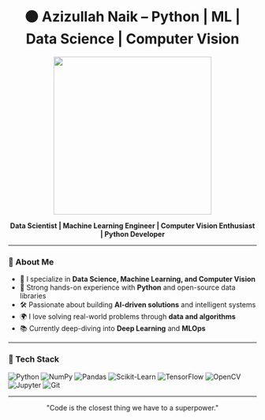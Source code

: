 <h1 align="center">🟠 <strong>Azizullah Naik</strong> – Python | ML | Data Science | Computer Vision</h1>

<p align="center">
  <img src="https://media.giphy.com/media/v1.Y2lkPTc5MGI3NjExNzNjMGVtbGd3cW54d3lrczJpYWd3ZDRhdWlhMnBjdjA3Z3VmZ3l4NCZlcD12MV9naWZzX3NlYXJjaCZjdD1n/M9gbBd9nbDrOTu1Mqx/giphy.gif" width="320"/>
</p>

<p align="center">
  <b>Data Scientist | Machine Learning Engineer | Computer Vision Enthusiast | Python Developer</b>
</p>

---

### 🧠 About Me

- 🔬 I specialize in **Data Science, Machine Learning, and Computer Vision**
- 🐍 Strong hands-on experience with **Python** and open-source data libraries
- 🛠️ Passionate about building **AI-driven solutions** and intelligent systems
- 🌍 I love solving real-world problems through **data and algorithms**
- 📚 Currently deep-diving into **Deep Learning** and **MLOps**

---

### 🚀 Tech Stack

![Python](https://img.shields.io/badge/Python-FFD43B?style=for-the-badge&logo=python&logoColor=blue)
![NumPy](https://img.shields.io/badge/Numpy-013243?style=for-the-badge&logo=numpy)
![Pandas](https://img.shields.io/badge/Pandas-150458?style=for-the-badge&logo=pandas)
![Scikit-Learn](https://img.shields.io/badge/Scikit--Learn-F7931E?style=for-the-badge&logo=scikitlearn&logoColor=white)
![TensorFlow](https://img.shields.io/badge/TensorFlow-FF6F00?style=for-the-badge&logo=tensorflow&logoColor=white)
![OpenCV](https://img.shields.io/badge/OpenCV-5C3EE8?style=for-the-badge&logo=opencv&logoColor=white)
![Jupyter](https://img.shields.io/badge/Jupyter-F37626?style=for-the-badge&logo=jupyter)
![Git](https://img.shields.io/badge/Git-F05032?style=for-the-badge&logo=git&logoColor=white)

---

<p align="center" style="font-size:14px;">
  "Code is the closest thing we have to a superpower."
</p>
